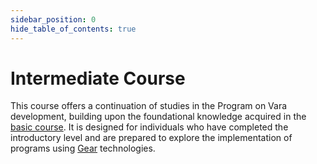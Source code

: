 ```yaml
---
sidebar_position: 0
hide_table_of_contents: true
---
```


# Intermediate Course

This course offers a continuation of studies in the Program on Vara development, building upon the foundational knowledge acquired in the [basic course](https://academy.gear.foundation/courses/basic_course). It is designed for individuals who have completed the introductory level and are prepared to explore the implementation of programs using [Gear](https://gear-tech.io/) technologies.
